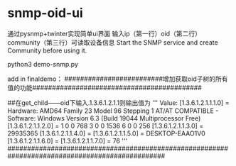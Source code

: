 # snmp-oid-ui
通过pysnmp+twinter实现简单ui界面
输入ip（第一行）oid（第二行） community（第三行）可读取设备信息 
Start the SNMP service and create Community before using it.

python3 demo-snmp.py

add in finaldemo：
#########################增加获取oid子树的所有值的功能###########################################

##在get_child——oid下输入.1.3.6.1.2.1.1则输出值为
'''
Value:
[1.3.6.1.2.1.1.1.0] = Hardware: AMD64 Family 23 Model 96 Stepping 1 AT/AT COMPATIBLE - Software: Windows Version 6.3 (Build 19044 Multiprocessor Free)
[1.3.6.1.2.1.1.2.0] = 1 0 0 768 3 0 0 1536 6 0 0 256 
[1.3.6.1.2.1.1.3.0] = 29935365
[1.3.6.1.2.1.1.4.0] = 
[1.3.6.1.2.1.1.5.0] = DESKTOP-EAAO1V0
[1.3.6.1.2.1.1.6.0] = 
[1.3.6.1.2.1.1.7.0] = 76
'''
################################################################################################

